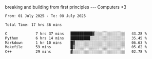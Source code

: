 breaking and building from first principles --- Computers <3

<!--START_SECTION:waka-->

```txt
From: 01 July 2025 - To: 08 July 2025

Total Time: 17 hrs 36 mins

C             7 hrs 37 mins   ██████████▓░░░░░░░░░░░░░░   43.28 %
Python        6 hrs 14 mins   █████████░░░░░░░░░░░░░░░░   35.45 %
Markdown      1 hr 10 mins    █▓░░░░░░░░░░░░░░░░░░░░░░░   06.63 %
Makefile      59 mins         █▒░░░░░░░░░░░░░░░░░░░░░░░   05.62 %
C++           29 mins         ▓░░░░░░░░░░░░░░░░░░░░░░░░   02.78 %
```

<!--END_SECTION:waka-->
